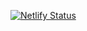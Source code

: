 [![Netlify Status](https://api.netlify.com/api/v1/badges/dd1719de-7cdf-41c7-8245-f04f9d24fdbc/deploy-status)](https://app.netlify.com/sites/flamboyant-golick-f469ac/deploys)
